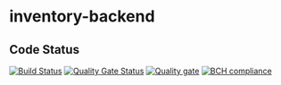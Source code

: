 # inventory-backend
## Code Status
[![Build Status](https://travis-ci.com/hugo098/inventory-backend.svg?branch=develop)](https://travis-ci.com/hugo098/inventory-backend)
[![Quality Gate Status](https://sonarcloud.io/api/project_badges/measure?project=inventory-backend&metric=alert_status)](https://sonarcloud.io/dashboard?id=inventory-backend)
[![Quality gate](https://sonarcloud.io/api/project_badges/quality_gate?project=inventory-backend)](https://sonarcloud.io/dashboard?id=inventory-backend)
[![BCH compliance](https://bettercodehub.com/edge/badge/hugo098/inventory-backend?branch=develop)](https://bettercodehub.com/)